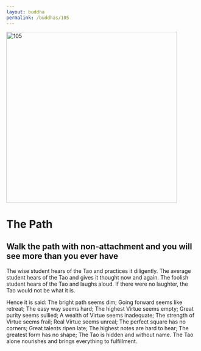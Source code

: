 ```yaml
---
layout: buddha
permalink: /buddhas/105
---
```


<div class="uk-text-center">
<img src="{{"/assets/img/buddhas/buddha-105.jpg" | relative_url}}" alt="105"  width="448" height="448"></div>

# The Path

## Walk the path with non-attachment and you will see more than you ever have



The wise student hears of the Tao and practices it diligently.
The average student hears of the Tao and gives it thought now and again.
The foolish student hears of the Tao and laughs aloud.
If there were no laughter, the Tao would not be what it is.

Hence it is said:
The bright path seems dim;
Going forward seems like retreat;
The easy way seems hard;
The highest Virtue seems empty;
Great purity seems sullied;
A wealth of Virtue seems inadequate;
The strength of Virtue seems frail;
Real Virtue seems unreal;
The perfect square has no corners;
Great talents ripen late;
The highest notes are hard to hear;
The greatest form has no shape;
The Tao is hidden and without name.
The Tao alone nourishes and brings everything to fulfillment.
